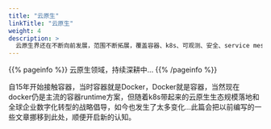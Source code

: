 ```yaml
---
title: "云原生"
linkTitle: "云原生"
weight: 4
description: >
  云原生界还在不断向前发展，范围不断拓展，覆盖容器、k8s、可观测、安全、service mesh、serverless、中间件等，持续更新认知..
---
```


{{% pageinfo %}}
云原生领域，持续深耕中...
{{% /pageinfo %}}

自15年开始接触容器，当时容器就是Docker，Docker就是容器，当然现在docker仍是主流的容器runtime方案，但随着k8s带起来的云原生生态规模落地和全球企业数字化转型的战略倡导，如今也发生了太多变化...此篇会把以前编写的一些文章挪移到此处，顺便开启新的认知。
